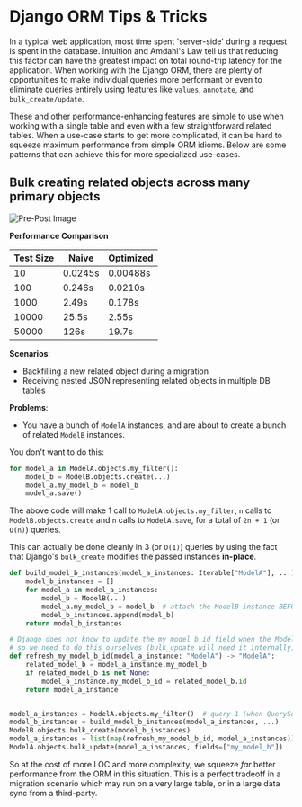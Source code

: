 # Django ORM Tips & Tricks

In a typical web application, most time spent 'server-side' during a request is spent in the database. Intuition and
Amdahl's Law tell us that reducing this factor can have the greatest impact on total round-trip latency for the
application. When working with the Django ORM, there are plenty of opportunities to make individual queries more
performant or even to eliminate queries entirely using features like `values`, `annotate`, and `bulk_create/update`.

These and other performance-enhancing features are simple to use when working with a single table and even with a few
straightforward related tables. When a use-case starts to get more complicated, it can be hard to squeeze maximum
performance from simple ORM idioms. Below are some patterns that can achieve this for more specialized use-cases.

## Bulk creating related objects across many primary objects

![Pre-Post Image](/pre_post_bulk.png)

**Performance Comparison**

| Test Size | Naive | Optimized |
| --- | --- | --- |
| 10 | 0.0245s | 0.00488s |
| 100 | 0.246s | 0.0210s |
| 1000 | 2.49s | 0.178s |
| 10000 | 25.5s | 2.55s |
| 50000 | 126s | 19.7s |

**Scenarios**:
- Backfilling a new related object during a migration
- Receiving nested JSON representing related objects in multiple DB tables

**Problems**:
- You have a bunch of `ModelA` instances, and are about to create a bunch of related `ModelB` instances.

You don't want to do this:

```python
for model_a in ModelA.objects.my_filter():
    model_b = ModelB.objects.create(...)
    model_a.my_model_b = model_b
    model_a.save()
```

The above code will make 1 call to `ModelA.objects.my_filter`, `n` calls to `ModelB.objects.create` and `n` calls to
`ModelA.save`, for a total of `2n + 1` (or `O(n)`) queries.

This can actually be done cleanly in 3 (or `O(1)`) queries by using the fact that Django's `bulk_create` modifies the passed
instances **in-place**.

```python
def build_model_b_instances(model_a_instances: Iterable["ModelA"], ...) -> List["ModelB"]:
    model_b_instances = []
    for model_a in model_a_instances:
        model_b = ModelB(...)
        model_a.my_model_b = model_b  # attach the ModelB instance BEFORE it is created (has no id)
        model_b_instances.append(model_b)
    return model_b_instances

# Django does not know to update the my_model_b_id field when the ModelB instances are created,
# so we need to do this ourselves (bulk_update will need it internally)
def refresh_my_model_b_id(model_a_instance: "ModelA") -> "ModelA":
    related_model_b = model_a_instance.my_model_b
    if related_model_b is not None:
        model_a_instance.my_model_b_id = related_model_b.id
    return model_a_instance 


model_a_instances = ModelA.objects.my_filter()  # query 1 (when QuerySet accessed)
model_b_instances = build_model_b_instances(model_a_instances, ...)
ModelB.objects.bulk_create(model_b_instances)
model_a_instances = list(map(refresh_my_model_b_id, model_a_instances))  # see above comment
ModelA.objects.bulk_update(model_a_instances, fields=["my_model_b"])
```

So at the cost of more LOC and more complexity, we squeeze _far_ better performance from the ORM in this situation.
This is a perfect tradeoff in a migration scenario which may run on a very large table, or in a large data sync
from a third-party.

